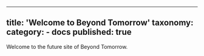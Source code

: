 
---
title: 'Welcome to Beyond Tomorrow'
taxonomy:
    category:
        - docs
published: true
---

Welcome to the future site of Beyond Tomorrow.

